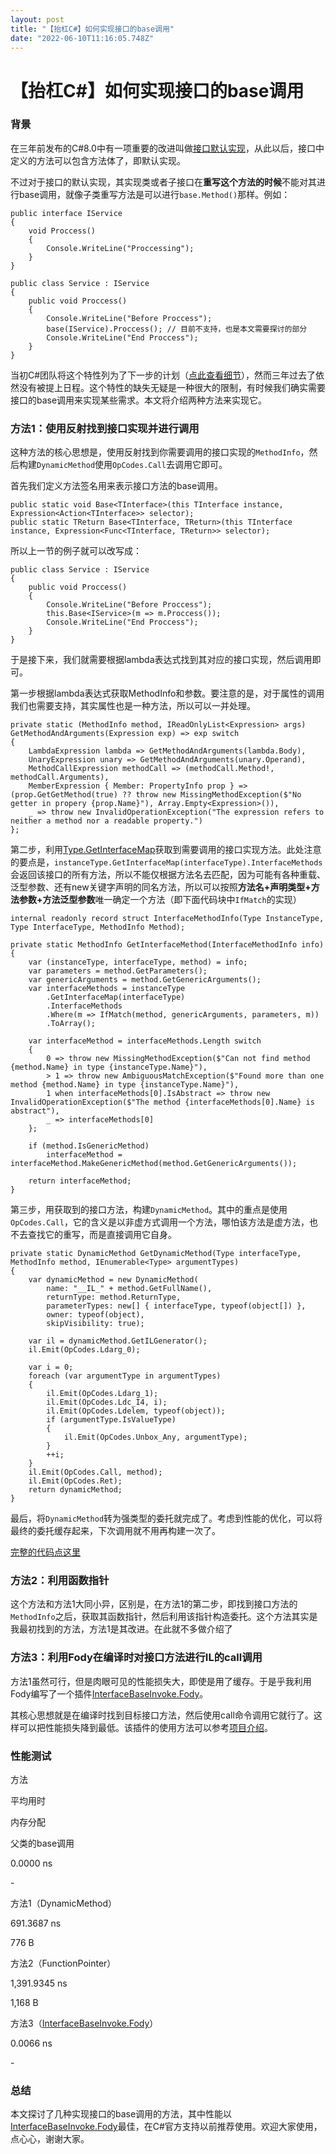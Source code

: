```yaml
---
layout: post
title: "【抬杠C#】如何实现接口的base调用"
date: "2022-06-10T11:16:05.748Z"
---
```

【抬杠C#】如何实现接口的base调用
===================

### 背景

在三年前发布的C#8.0中有一项重要的改进叫做[接口默认实现](https://docs.microsoft.com/en-us/dotnet/csharp/whats-new/tutorials/default-interface-methods-versions)，从此以后，接口中定义的方法可以包含方法体了，即默认实现。

不过对于接口的默认实现，其实现类或者子接口在**重写这个方法的时候**不能对其进行base调用，就像子类重写方法是可以进行`base.Method()`那样。例如：

    public interface IService
    {
        void Proccess()
        {
            Console.WriteLine("Proccessing");
        }
    }
    
    public class Service : IService
    {
        public void Proccess()
        {
            Console.WriteLine("Before Proccess");
            base(IService).Proccess(); // 目前不支持，也是本文需要探讨的部分
            Console.WriteLine("End Proccess");
        }
    }

当初C#团队将这个特性列为了下一步的计划（[点此查看细节](https://github.com/dotnet/csharplang/issues/2337)），然而三年过去了依然没有被提上日程。这个特性的缺失无疑是一种很大的限制，有时候我们确实需要接口的base调用来实现某些需求。本文将介绍两种方法来实现它。

### 方法1：使用反射找到接口实现并进行调用

这种方法的核心思想是，使用反射找到你需要调用的接口实现的`MethodInfo`，然后构建`DynamicMethod`使用`OpCodes.Call`去调用它即可。

首先我们定义方法签名用来表示接口方法的base调用。

    public static void Base<TInterface>(this TInterface instance, Expression<Action<TInterface>> selector);
    public static TReturn Base<TInterface, TReturn>(this TInterface instance, Expression<Func<TInterface, TReturn>> selector);

所以上一节的例子就可以改写成：

    public class Service : IService
    {
        public void Proccess()
        {
            Console.WriteLine("Before Proccess");
            this.Base<IService>(m => m.Proccess());
            Console.WriteLine("End Proccess");
        }
    }

于是接下来，我们就需要根据lambda表达式找到其对应的接口实现，然后调用即可。

第一步根据lambda表达式获取MethodInfo和参数。要注意的是，对于属性的调用我们也需要支持，其实属性也是一种方法，所以可以一并处理。

    private static (MethodInfo method, IReadOnlyList<Expression> args) GetMethodAndArguments(Expression exp) => exp switch
    {
        LambdaExpression lambda => GetMethodAndArguments(lambda.Body),
        UnaryExpression unary => GetMethodAndArguments(unary.Operand),
        MethodCallExpression methodCall => (methodCall.Method!, methodCall.Arguments),
        MemberExpression { Member: PropertyInfo prop } => (prop.GetGetMethod(true) ?? throw new MissingMethodException($"No getter in propery {prop.Name}"), Array.Empty<Expression>()),
        _ => throw new InvalidOperationException("The expression refers to neither a method nor a readable property.")
    };

第二步，利用[Type.GetInterfaceMap](https://docs.microsoft.com/en-us/dotnet/api/system.type.getinterfacemap?view=net-6.0)获取到需要调用的接口实现方法。此处注意的要点是，`instanceType.GetInterfaceMap(interfaceType).InterfaceMethods` 会返回该接口的所有方法，所以不能仅根据方法名去匹配，因为可能有各种重载、泛型参数、还有new关键字声明的同名方法，所以可以按照**方法名+声明类型+方法参数+方法泛型参数**唯一确定一个方法（即下面代码块中`IfMatch`的实现）

    internal readonly record struct InterfaceMethodInfo(Type InstanceType, Type InterfaceType, MethodInfo Method);
    
    private static MethodInfo GetInterfaceMethod(InterfaceMethodInfo info)
    {
        var (instanceType, interfaceType, method) = info;
        var parameters = method.GetParameters();
        var genericArguments = method.GetGenericArguments();
        var interfaceMethods = instanceType
            .GetInterfaceMap(interfaceType)
            .InterfaceMethods
            .Where(m => IfMatch(method, genericArguments, parameters, m))
            .ToArray();
    
        var interfaceMethod = interfaceMethods.Length switch
        {
            0 => throw new MissingMethodException($"Can not find method {method.Name} in type {instanceType.Name}"),
            > 1 => throw new AmbiguousMatchException($"Found more than one method {method.Name} in type {instanceType.Name}"),
            1 when interfaceMethods[0].IsAbstract => throw new InvalidOperationException($"The method {interfaceMethods[0].Name} is abstract"),
            _ => interfaceMethods[0]
        };
    
        if (method.IsGenericMethod)
            interfaceMethod = interfaceMethod.MakeGenericMethod(method.GetGenericArguments());
    
        return interfaceMethod;
    }

第三步，用获取到的接口方法，构建`DynamicMethod`。其中的重点是使用`OpCodes.Call`，它的含义是以非虚方式调用一个方法，哪怕该方法是虚方法，也不去查找它的重写，而是直接调用它自身。

    private static DynamicMethod GetDynamicMethod(Type interfaceType, MethodInfo method, IEnumerable<Type> argumentTypes)
    {
        var dynamicMethod = new DynamicMethod(
            name: "__IL_" + method.GetFullName(),
            returnType: method.ReturnType,
            parameterTypes: new[] { interfaceType, typeof(object[]) },
            owner: typeof(object),
            skipVisibility: true);
    
        var il = dynamicMethod.GetILGenerator();
        il.Emit(OpCodes.Ldarg_0);
    
        var i = 0;
        foreach (var argumentType in argumentTypes)
        {
            il.Emit(OpCodes.Ldarg_1);
            il.Emit(OpCodes.Ldc_I4, i);
            il.Emit(OpCodes.Ldelem, typeof(object));
            if (argumentType.IsValueType)
            {
                il.Emit(OpCodes.Unbox_Any, argumentType);
            }
            ++i;
        }
        il.Emit(OpCodes.Call, method);
        il.Emit(OpCodes.Ret);
        return dynamicMethod;
    }

最后，将`DynamicMethod`转为强类型的委托就完成了。考虑到性能的优化，可以将最终的委托缓存起来，下次调用就不用再构建一次了。

[完整的代码点这里](https://gist.github.com/huoshan12345/c42de446a23aa9a17fb6abf905479f25) 

### 方法2：利用函数指针

这个方法和方法1大同小异，区别是，在方法1的第二步，即找到接口方法的`MethodInfo`之后，获取其函数指针，然后利用该指针构造委托。这个方法其实是我最初找到的方法，方法1是其改进。在此就不多做介绍了

### 方法3：利用Fody在编译时对接口方法进行IL的call调用

方法1虽然可行，但是肉眼可见的性能损失大，即使是用了缓存。于是乎我利用Fody编写了一个插件[InterfaceBaseInvoke.Fody](https://github.com/huoshan12345/InterfaceBaseInvoke.Fody)。

其核心思想就是在编译时找到目标接口方法，然后使用call命令调用它就行了。这样可以把性能损失降到最低。该插件的使用方法可以参考[项目介绍](https://github.com/huoshan12345/InterfaceBaseInvoke.Fody#examples)。

### 性能测试

方法

平均用时

内存分配

父类的base调用

0.0000 ns

\-

方法1（DynamicMethod）

691.3687 ns

776 B

方法2（FunctionPointer）

1,391.9345 ns

1,168 B

方法3（[InterfaceBaseInvoke.Fody](https://github.com/huoshan12345/InterfaceBaseInvoke.Fody)）

0.0066 ns

\-

### 总结

本文探讨了几种实现接口的base调用的方法，其中性能以[InterfaceBaseInvoke.Fody](https://github.com/huoshan12345/InterfaceBaseInvoke.Fody)最佳，在C#官方支持以前推荐使用。欢迎大家使用，点心心，谢谢大家。